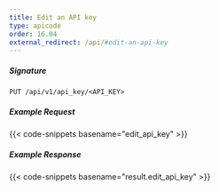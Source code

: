 ```yaml
---
title: Edit an API key
type: apicode
order: 16.04
external_redirect: /api/#edit-an-api-key
---
```


##### Signature

`PUT /api/v1/api_key/<API_KEY>`

##### Example Request

{{< code-snippets basename="edit_api_key" >}}

##### Example Response

{{< code-snippets basename="result.edit_api_key" >}}
